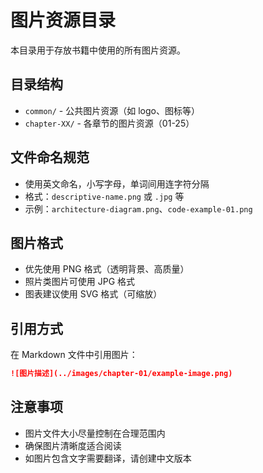 # 图片资源目录

本目录用于存放书籍中使用的所有图片资源。

## 目录结构

- `common/` - 公共图片资源（如 logo、图标等）
- `chapter-XX/` - 各章节的图片资源（01-25）

## 文件命名规范

- 使用英文命名，小写字母，单词间用连字符分隔
- 格式：`descriptive-name.png` 或 `.jpg` 等
- 示例：`architecture-diagram.png`、`code-example-01.png`

## 图片格式

- 优先使用 PNG 格式（透明背景、高质量）
- 照片类图片可使用 JPG 格式
- 图表建议使用 SVG 格式（可缩放）

## 引用方式

在 Markdown 文件中引用图片：

```markdown
![图片描述](../images/chapter-01/example-image.png)
```

## 注意事项

- 图片文件大小尽量控制在合理范围内
- 确保图片清晰度适合阅读
- 如图片包含文字需要翻译，请创建中文版本